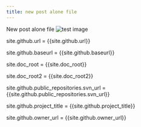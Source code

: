 ```yaml
---
title: new post alone file
---
```


New post alone file
![test image]({{site.doc_root}}/_posts/2020-06-06-test/pic.jpg)

site.github.url = {{site.github.url}}

site.github.baseurl = {{site.github.baseurl}}

site.doc_root = {{site.doc_root}}

site.doc_root2 = {{site.doc_root2}}

site.github.public_repositories.svn_url = {{site.github.public_repositories.svn_url}}

site.github.project_title = {{site.github.project_title}}

site.github.owner_url = {{site.github.owner_url}}
